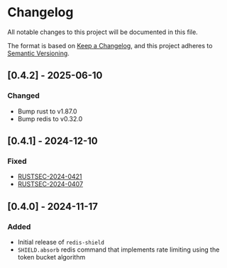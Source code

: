 # Changelog

All notable changes to this project will be documented in this file.

The format is based on [Keep a Changelog](https://keepachangelog.com/en/1.1.0/),
and this project adheres to [Semantic Versioning](https://semver.org/spec/v2.0.0.html).

## [0.4.2] - 2025-06-10

### Changed

- Bump rust to v1.87.0
- Bump redis to v0.32.0

## [0.4.1] - 2024-12-10

### Fixed

- [RUSTSEC-2024-0421](https://rustsec.org/advisories/RUSTSEC-2024-0421)
- [RUSTSEC-2024-0407](https://rustsec.org/advisories/RUSTSEC-2024-0407)

## [0.4.0] - 2024-11-17

### Added

- Initial release of `redis-shield`
- `SHIELD.absorb` redis command that implements rate limiting using the token bucket algorithm
